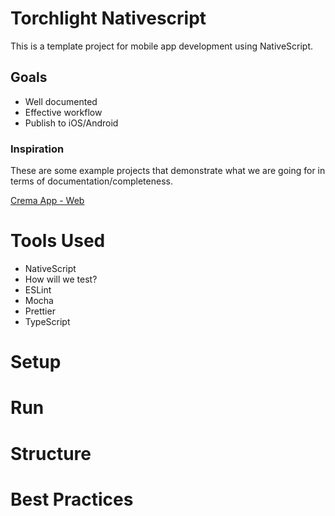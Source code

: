 # Torchlight Nativescript

This is a template project for mobile app development using NativeScript.

## Goals

* Well documented
* Effective workflow
* Publish to iOS/Android

### Inspiration

These are some example projects that demonstrate what we are going for in terms of documentation/completeness.

[Crema App - Web](https://github.com/cremalab/crema-app-web)

# Tools Used

* NativeScript
* How will we test?
* ESLint
* Mocha
* Prettier
* TypeScript

# Setup

# Run

# Structure

# Best Practices

